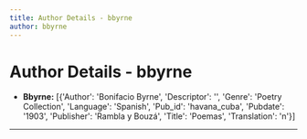 ```yaml
---
title: Author Details - bbyrne
author: bbyrne
---
```


# Author Details - bbyrne

<ul>
    <li><strong>Bbyrne:</strong> [{'Author': 'Bonifacio Byrne', 'Descriptor': '', 'Genre': 'Poetry Collection', 'Language': 'Spanish', 'Pub_id': 'havana_cuba', 'Pubdate': '1903', 'Publisher': 'Rambla y Bouzá', 'Title': 'Poemas', 'Translation': 'n'}]</li>
</ul>
<hr>